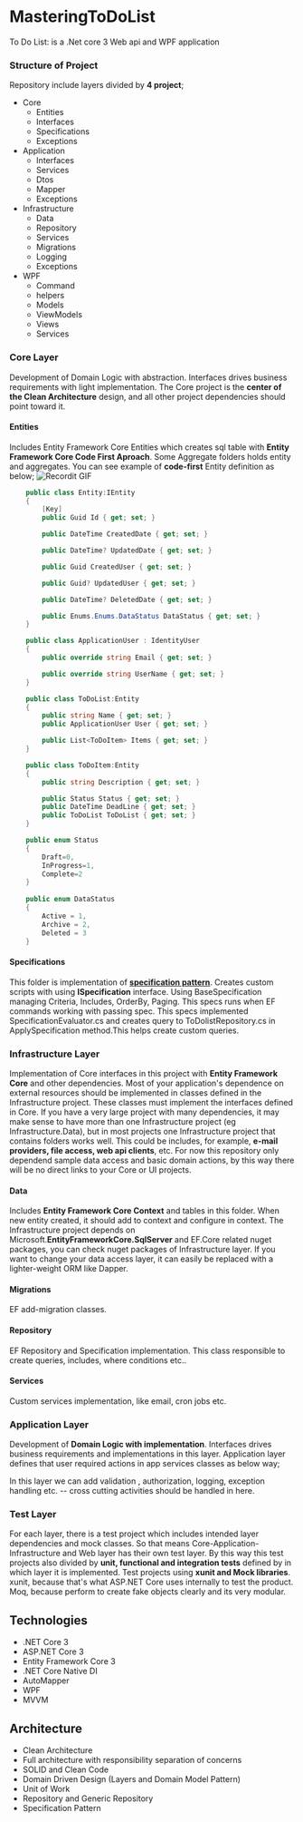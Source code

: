 # MasteringToDoList
To Do List: is a .Net core 3 Web api and WPF application 


### Structure of Project
Repository include layers divided by **4 project**;
* Core
    * Entities    
    * Interfaces
    * Specifications
    * Exceptions
* Application    
    * Interfaces    
    * Services
    * Dtos
    * Mapper
    * Exceptions
* Infrastructure
    * Data
    * Repository
    * Services
    * Migrations
    * Logging
    * Exceptions
* WPF
    * Command
    * helpers
    * Models
    * ViewModels
    * Views
    * Services
    
### Core Layer
Development of Domain Logic with abstraction. Interfaces drives business requirements with light implementation. The Core project is the **center of the Clean Architecture** design, and all other project dependencies should point toward it. 

#### Entities
Includes Entity Framework Core Entities which creates sql table with **Entity Framework Core Code First Aproach**. Some Aggregate folders holds entity and aggregates.
You can see example of **code-first** Entity definition as below;
![Recordit GIF](https://cdn1.imggmi.com/uploads/2019/10/14/4427eda74c9c99190ee53d5335e517d6-full.gif)


```csharp
    public class Entity:IEntity
    {
        [Key]
        public Guid Id { get; set; }

        public DateTime CreatedDate { get; set; }

        public DateTime? UpdatedDate { get; set; }

        public Guid CreatedUser { get; set; }

        public Guid? UpdatedUser { get; set; }

        public DateTime? DeletedDate { get; set; }

        public Enums.Enums.DataStatus DataStatus { get; set; }
    }
```

```csharp
    public class ApplicationUser : IdentityUser
    {
        public override string Email { get; set; }

        public override string UserName { get; set; }
    }
```
```csharp
    public class ToDoList:Entity
    {
        public string Name { get; set; }
        public ApplicationUser User { get; set; }

        public List<ToDoItem> Items { get; set; }
    }
```

```csharp
    public class ToDoItem:Entity
    {
        public string Description { get; set; }

        public Status Status { get; set; }
        public DateTime DeadLine { get; set; }
        public ToDoList ToDoList { get; set; }
    }
```
```csharp
    public enum Status
    {
        Draft=0,
        InProgress=1,
        Complete=2
    }
    
    public enum DataStatus
    {
        Active = 1,
        Archive = 2,
        Deleted = 3
    }
```

#### Specifications
This folder is implementation of **[specification pattern](https://en.0wikipedia.org/wiki/Specification_pattern)**. Creates custom scripts with using **ISpecification** interface. Using BaseSpecification managing Criteria, Includes, OrderBy, Paging.
This specs runs when EF commands working with passing spec. This specs implemented SpecificationEvaluator.cs and creates query to ToDolistRepository.cs in ApplySpecification method.This helps create custom queries.

### Infrastructure Layer
Implementation of Core interfaces in this project with **Entity Framework Core** and other dependencies.
Most of your application's dependence on external resources should be implemented in classes defined in the Infrastructure project. These classes must implement the interfaces defined in Core. If you have a very large project with many dependencies, it may make sense to have more than one Infrastructure project (eg Infrastructure.Data), but in most projects one Infrastructure project that contains folders works well.
This could be includes, for example, **e-mail providers, file access, web api clients**, etc. For now this repository only dependend sample data access and basic domain actions, by this way there will be no direct links to your Core or UI projects.

#### Data
Includes **Entity Framework Core Context** and tables in this folder. When new entity created, it should add to context and configure in context.
The Infrastructure project depends on Microsoft.**EntityFrameworkCore.SqlServer** and EF.Core related nuget packages, you can check nuget packages of Infrastructure layer. If you want to change your data access layer, it can easily be replaced with a lighter-weight ORM like Dapper. 

#### Migrations
EF add-migration classes.
#### Repository
EF Repository and Specification implementation. This class responsible to create queries, includes, where conditions etc..
#### Services
Custom services implementation, like email, cron jobs etc.

### Application Layer
Development of **Domain Logic with implementation**. Interfaces drives business requirements and implementations in this layer.
Application layer defines that user required actions in app services classes as below way;


In this layer we can add validation , authorization, logging, exception handling etc. -- cross cutting activities should be handled in here.


### Test Layer
For each layer, there is a test project which includes intended layer dependencies and mock classes. So that means Core-Application-Infrastructure and Web layer has their own test layer. By this way this test projects also divided by **unit, functional and integration tests** defined by in which layer it is implemented. 
Test projects using **xunit and Mock libraries**.  xunit, because that's what ASP.NET Core uses internally to test the product. Moq, because perform to create fake objects clearly and its very modular.


## Technologies
* .NET Core 3
* ASP.NET Core 3
* Entity Framework Core 3 
* .NET Core Native DI
* AutoMapper
* WPF
* MVVM

## Architecture
* Clean Architecture
* Full architecture with responsibility separation of concerns
* SOLID and Clean Code
* Domain Driven Design (Layers and Domain Model Pattern)
* Unit of Work
* Repository and Generic Repository
* Specification Pattern
